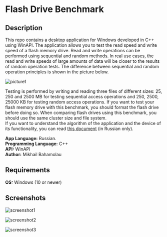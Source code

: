 # Flash Drive Benchmark


## Description

This repo contains a desktop application for Windows developed in C++ using WinAPI. The application allows you to test the read speed and write speed of a flash memory drive. Read and write operations can be performed using sequential and random methods. In real use cases, the read and write speeds of large amounts of data will be closer to the results of random operation tests. The difference between sequential and random operation principles is shown in the picture below.
  
![picture1](https://i.imgur.com/qUpCAZW.png)  
  
Testing is performed by writing and reading three files of different sizes: 25, 250 and 2500 MB for testing sequential access operations and 250, 2500, 25000 KB for testing random access operations. If you want to test your flash memory drive with this benchmark, you should format the flash drive before doing so. When comparing flash drives using this benchmark, you should use the same cluster size and file system.  
If you want to understand the algorithm of the application and the device of its functionality, you can read [this document](flash_drive_benchmark_guide_RUS.pdf) (in Russian only).
  
**App Language:** Russian.  
**Programming Language:** C++  
 **API:** WinAPI  
 **Author:** Mikhail Bahamolau  

 ## Requirements

 **OS:** Windows (10 or newer)
 
 ## Screenshots
   
 ![screenshot1](https://i.imgur.com/UvUeweL.png)  
   
 ![screenshot2](https://i.imgur.com/sX5xbMl.png)  
   
 ![screenshot3](https://i.imgur.com/pKIzvNp.png)
